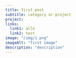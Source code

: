 ```yaml
---
title: first post
subtitle: category or project
project: 
links:
  link1: allo
  link2: test
image: "/img/1.png"
imageAlt: "first image"
description: "description"
---
```

